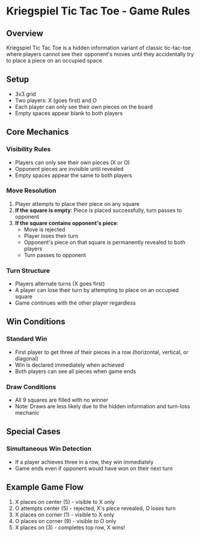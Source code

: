 # Kriegspiel Tic Tac Toe - Game Rules

## Overview

Kriegspiel Tic Tac Toe is a hidden information variant of classic tic-tac-toe where players cannot see their opponent's moves until they accidentally try to place a piece on an occupied space.

## Setup

- 3x3 grid
- Two players: X (goes first) and O
- Each player can only see their own pieces on the board
- Empty spaces appear blank to both players

## Core Mechanics

### Visibility Rules

- Players can only see their own pieces (X or O)
- Opponent pieces are invisible until revealed
- Empty spaces appear the same to both players

### Move Resolution

1. Player attempts to place their piece on any square
2. **If the square is empty**: Piece is placed successfully, turn passes to opponent
3. **If the square contains opponent's piece**:
   - Move is rejected
   - Player loses their turn
   - Opponent's piece on that square is permanently revealed to both players
   - Turn passes to opponent

### Turn Structure

- Players alternate turns (X goes first)
- A player can lose their turn by attempting to place on an occupied square
- Game continues with the other player regardless

## Win Conditions

### Standard Win

- First player to get three of their pieces in a row (horizontal, vertical, or diagonal)
- Win is declared immediately when achieved
- Both players can see all pieces when game ends

### Draw Conditions

- All 9 squares are filled with no winner
- Note: Draws are less likely due to the hidden information and turn-loss mechanic

## Special Cases

### Simultaneous Win Detection

- If a player achieves three in a row, they win immediately
- Game ends even if opponent would have won on their next turn

## Example Game Flow

1. X places on center (5) - visible to X only
2. O attempts center (5) - rejected, X's piece revealed, O loses turn
3. X places on corner (1) - visible to X only
4. O places on corner (9) - visible to O only
5. X places on (3) - completes top row, X wins!

